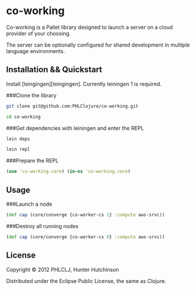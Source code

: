 # co-working

Co-working is a Pallet library designed to launch a server on a cloud provider of your choosing.

The server can be optionally configured for shared development in multiple language environments.


## Installation && Quickstart

Install [leingingen][leingingen].  Currently leiningen 1 is required.

###Clone the library
```bash
git clone git@github.com:PHLClojure/co-working.git
```
```bash
cd co-working
```

###Get dependencies with leiningen and enter the REPL
```bash
lein deps
```
```bash
lein repl
```

###Prepare the REPL
```clojure
(use 'co-working.core) (in-ns 'co-working.core)
```

## Usage

###Launch a node
```clojure
(def cap (core/converge {co-worker-cs 1} :compute aws-srvc))
```

###Destroy all running nodes
```clojure
(def cap (core/converge {co-worker-cs 0} :compute aws-srvc))
```

## License

Copyright © 2012 PHLCLJ, Hunter Hutchinson

Distributed under the Eclipse Public License, the same as Clojure.
